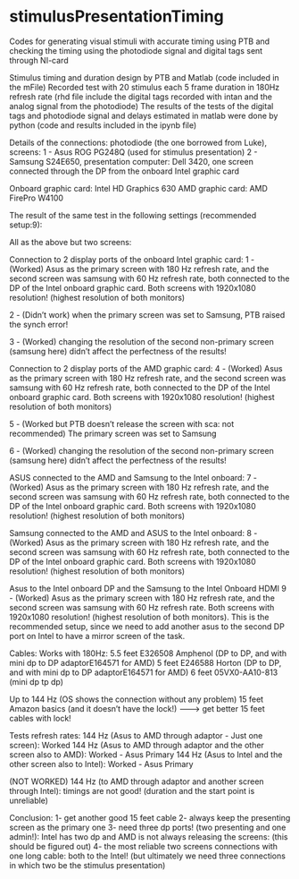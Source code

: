 # stimulusPresentationTiming
Codes for generating visual stimuli with accurate timing using PTB and checking the timing using the photodiode signal and digital tags sent through NI-card

Stimulus timing and duration design by PTB and Matlab (code included in the mFile)
Recorded test with 20 stimulus each 5 frame duration in 180Hz refresh rate (rhd file include the digital tags recorded with intan and the analog signal from the photodiode)
The results of the tests of the digital tags and photodiode signal and delays estimated in matlab were done by python (code and results included in the ipynb file)

Details of the connections: photodiode (the one borrowed from Luke), screens: 1 - Asus ROG PG248Q (used for stimulus presentation) 2 - Samsung S24E650, presentation computer: Dell 3420, one screen connected through the DP from the onboard Intel graphic card

Onboard graphic card: Intel HD Graphics 630
AMD graphic card: AMD FirePro W4100

The result of the same test in the following settings (recommended setup:9):

All as the above but two screens:

Connection to 2 display ports of the onboard Intel graphic card:
1 - (Worked) Asus as the primary screen with 180 Hz refresh rate, and the second screen was samsung with 60 Hz refresh rate, both connected to the DP of the Intel onboard graphic card. Both screens with 1920x1080 resolution! (highest resolution of both monitors)

2 - (Didn’t work) when the primary screen was set to Samsung, PTB raised the synch error!

3 - (Worked) changing the resolution of the second non-primary screen (samsung here) didn’t affect the perfectness of the results!

Connection to 2 display ports of the AMD graphic card:
4 - (Worked) Asus as the primary screen with 180 Hz refresh rate, and the second screen was samsung with 60 Hz refresh rate, both connected to the DP of the Intel onboard graphic card. Both screens with 1920x1080 resolution! (highest resolution of both monitors)

5 - (Worked but PTB doesn’t release the screen with sca: not recommended) The primary screen was set to Samsung

6 - (Worked) changing the resolution of the second non-primary screen (samsung here) didn’t affect the perfectness of the results!

ASUS connected to the AMD and Samsung to the Intel onboard:
7 - (Worked) Asus as the primary screen with 180 Hz refresh rate, and the second screen was samsung with 60 Hz refresh rate, both connected to the DP of the Intel onboard graphic card. Both screens with 1920x1080 resolution! (highest resolution of both monitors)

Samsung connected to the AMD and ASUS to the Intel onboard:
8 - (Worked) Asus as the primary screen with 180 Hz refresh rate, and the second screen was samsung with 60 Hz refresh rate, both connected to the DP of the Intel onboard graphic card. Both screens with 1920x1080 resolution! (highest resolution of both monitors)

Asus to the Intel onboard DP and the Samsung to the Intel Onboard HDMI
9 - (Worked) Asus as the primary screen with 180 Hz refresh rate, and the second screen was samsung with 60 Hz refresh rate. Both screens with 1920x1080 resolution! (highest resolution of both monitors). This is the recommended setup, since we need to add another asus to the second DP port on Intel to have a mirror screen of the task. 

Cables:
Works with 180Hz:
5.5 feet E326508 Amphenol (DP to DP, and with mini dp to DP adaptorE164571 for AMD) 
5 feet E246588 Horton (DP to DP, and with mini dp to DP adaptorE164571 for AMD)
6 feet 05VX0-AA10-813 (mini dp tp dp)

Up to 144 Hz (OS shows the connection without any problem)
15 feet Amazon basics (and it doesn’t have the lock!) ---> get better 15 feet cables with lock!

Tests refresh rates: 
144 Hz (Asus to AMD through adaptor - Just one screen): Worked
144 Hz (Asus to AMD through adaptor and the other screen also to AMD): Worked - Asus Primary
144 Hz (Asus to Intel and the other screen also to Intel): Worked - Asus Primary

(NOT WORKED) 144 Hz (to AMD through adaptor and another screen through Intel): timings are not good! (duration and the start point is unreliable)

Conclusion: 1- get another good 15 feet cable 2- always keep the presenting screen as the primary one 3- need three dp ports! (two presenting and one admin!): Intel has two dp and AMD is not always releasing the screens: (this should be figured out) 4- the most reliable two screens connections with one long cable: both to the Intel! (but ultimately we need three connections in which two be the stimulus presentation)
